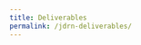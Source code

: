 ```yaml
---
title: Deliverables
permalink: /jdrn-deliverables/
---
```


<Content for Deliverables of JDRN goes here.>